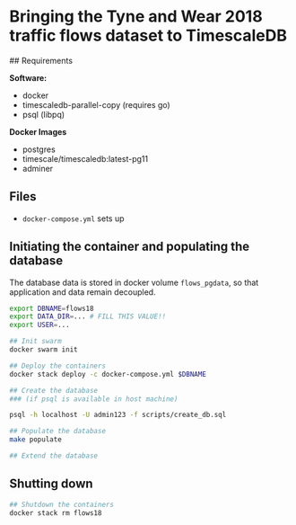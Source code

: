 # Bringing the Tyne and Wear 2018 traffic flows dataset to TimescaleDB

## Requirements

**Software:**
- docker
- timescaledb-parallel-copy (requires go)
- psql (libpq)

**Docker Images**
- postgres
- timescale/timescaledb:latest-pg11
- adminer

## Files

- `docker-compose.yml` sets up

## Initiating the container and populating the database

The database data is stored in docker volume `flows_pgdata`,
so that application and data remain decoupled.

```bash
export DBNAME=flows18
export DATA_DIR=... # FILL THIS VALUE!!
export USER=...

## Init swarm
docker swarm init

## Deploy the containers
docker stack deploy -c docker-compose.yml $DBNAME

## Create the database
### (if psql is available in host machine)

psql -h localhost -U admin123 -f scripts/create_db.sql

## Populate the database
make populate

## Extend the database

```

## Shutting down

```bash
## Shutdown the containers
docker stack rm flows18
```
